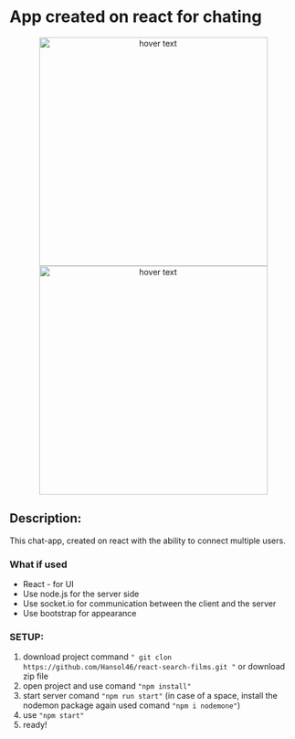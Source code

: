 # App created on react for chating
<p align="center" display="flex">
  <img src="https://i.ibb.co/fdZ3fkL/img-site2.png" width="400" height="400" title="hover text">
  <img src="https://i.ibb.co/w4KHyXs/img-site3.png" width="400" height="400" title="hover text">
</p>

## Description:

This chat-app, created on react with the ability to connect multiple users.

### What if used

* React - for UI
* Use node.js for the server side
* Use socket.io for communication between the client and the server
* Use bootstrap for appearance 

### SETUP: 

1. download project command `" git clon https://github.com/Hansol46/react-search-films.git "` or download zip file
2. open project and use comand `"npm install"` 
3. start server comand `"npm run start"` (in case of a space, install the nodemon package again used comand `"npm i nodemone"`)
4. use `"npm start"`
5. ready!
